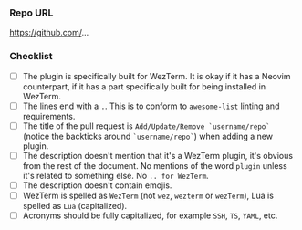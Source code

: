### Repo URL

<https://github.com/>...

### Checklist

- [ ] The plugin is specifically built for WezTerm. It is okay if it has a Neovim counterpart, if it has a part specifically built for being installed in WezTerm.
- [ ] The lines end with a `.`. This is to conform to `awesome-list` linting and requirements.
- [ ] The title of the pull request is ``Add/Update/Remove `username/repo` `` (notice the backticks around `` `username/repo` ``) when adding a new plugin.
- [ ] The description doesn't mention that it's a WezTerm plugin, it's obvious from the rest of the document. No mentions of the word `plugin` unless it's related to something else. No `.. for WezTerm`.
- [ ] The description doesn't contain emojis.
- [ ] WezTerm is spelled as `WezTerm` (not `wez`, `wezterm` or `wezTerm`), Lua is spelled as `Lua` (capitalized).
- [ ] Acronyms should be fully capitalized, for example `SSH`, `TS`, `YAML`, etc.
